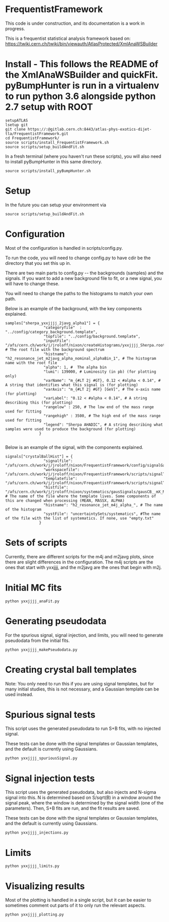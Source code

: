 # FrequentistFramework

This code is under construction, and its documentation is a work in progress. 

This is a frequentist statistical analysis framework based on:
https://twiki.cern.ch/twiki/bin/viewauth/AtlasProtected/XmlAnaWSBuilder

# Install - This follows the README of the XmlAnaWSBuilder and quickFit. pyBumpHunter is run in a virtualenv to run python 3.6 alongside python 2.7 setup with ROOT

```
setupATLAS
lsetup git
git clone https://:@gitlab.cern.ch:8443/atlas-phys-exotics-dijet-tla/FrequentistFramework.git
cd FrequentistFramework/
source scripts/install_FrequentistFramework.sh
source scripts/setup_buildAndFit.sh
```

In a fresh terminal (where you haven't run these scripts), you will also need to install pyBumpHunter in this same directory.
```
source scripts/install_pyBumpHunter.sh
```

# Setup

In the future you can setup your environment via
```
source scripts/setup_buildAndFit.sh
```

# Configuration

Most of the configuration is handled in scripts/config.py. 

To run the code, you will need to change config.py to have cdir be the directory that you set this up in.

There are two main parts to config.py -- the backgrounds (samples) and the signals.
If you want to add a new background file to fit, or a new signal, you will have to change these.

You will need to change the paths to the histograms to match your own path.


Below is an example of the background, with the key components explained.

```
samples["sherpa_yxxjjjj_2javg_alpha1"] = {
                 "categoryfile"  : "../config/category_background.template",
                 "topfile": "../config/background.template",
                 "inputFile": "/afs/cern.ch/work/j/jroloff/nixon/createHistograms/yxxjjjj_Sherpa.root", # The root file with the background spectrum
                 "histname": "h2_resonance_jet_m2javg_alpha_nominal_alphaBin_1", # The histogram name with the root file
                 "alpha": 1, #  The alpha bin
                 "lumi": 139000, # Luminosity (in pb) (for plotting only)
                 "varName": "m_{#LT 2j #GT}, 0.12 < #alpha < 0.14", # A string that identifies what this signal is (for plotting)
                 "varAxis": "m_{#LT 2j #GT} [GeV]", # The x-axis name (for plotting)
                 "varLabel": "0.12 < #alpha < 0.14", # A string describing this (for plotting)
                 "rangelow" : 250, # The low end of the mass range used for fitting
                 "rangehigh" : 3500, # The high end of the mass range used for fitting
                 "legend": "Sherpa AHADIC", # A string describing what samples were used to produce the background (for plotting)
               }


```

Below is an example of the signal, with the components explained.


```
signals["crystalBallHist"] = {
                 "signalfile": "/afs/cern.ch/work/j/jroloff/nixon/FrequentistFramework/config/signalGauss_meanM_template.xml",
                 "workspacefile": "/afs/cern.ch/work/j/jroloff/nixon/FrequentistFramework/scripts/signalTemplates/SignalCB_mX_MEAN_mY_MASSX.root",
                 "templatefile": "/afs/cern.ch/work/j/jroloff/nixon/FrequentistFramework/scripts/signalTemplates/SignalCB_mX_MEAN_mY_MASSX.root",
                 "histfile": "/afs/cern.ch/work/j/jroloff/nixon/systematics/gausSignals/gausCB__mX_MEAN_mY_MASSX_alphaBin_ALPHA.root", # The name of the file where the template lives. Some components of this are changed when processing (MEAN, MASSX, ALPHA)
                 "histname": "h2_resonance_jet_m4j_alpha_", # The name of the histogram
                 "systFile": "uncertaintySets/systematics", #The name of the file with the list of systematics. If none, use "empty.txt"
               }
```



# Sets of scripts

Currently, there are different scripts for the m4j and m2javg plots, since there are slight differences in the configuration.
The m4j scripts are the ones that start with yxxjjjj, and the m2javg are the ones that begin with m2j.


# Initial MC fits

```
python yxxjjjj_anaFit.py
```


# Generating pseudodata

For the spurious signal, signal injection, and limits, you will need to generate pseudodata from the initial fits.


```
python yxxjjjj_makePseudodata.py
```

# Creating crystal ball templates

Note: You only need to run this if you are using signal templates, but for many initial studies, this is not necessary, and a Gaussian template can be used instead.


# Spurious signal tests


This script uses the generated pseudodata to run S+B fits, with no injected signal.

These tests can be done with the signal templates or Gaussian templates, and the default is currently using Gaussians.

```
python yxxjjjj_spuriousSignal.py
```

# Signal injection tests

This script uses the generated pseudodata, but also injects and N-sigma signal into this. 
N is determined based on S/sqrt(B) in a window around the signal peak, where the window is determined by the signal width (one of the parameters).
Then, S+B fits are run, and the fit results are saved.

These tests can be done with the signal templates or Gaussian templates, and the default is currently using Gaussians.


```
python yxxjjjj_injections.py
```


# Limits


```
python yxxjjjj_limits.py
```


# Visualizing results

Most of the plotting is handled in a single script, but it can be easier to sometimes comment out parts of it to only run the relevant aspects.


```
python yxxjjjj_plotting.py
```














